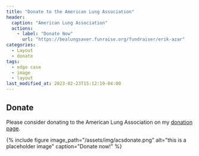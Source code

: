```yaml
---
title: "Donate to the American Lung Association"
header:
  caption: "American Lung Association"
  actions:
    - label: "Donate Now"
      url: "https://bealungsaver.funraise.org/fundraiser/erik-azar"
categories:
  - Layout
  - donate
tags:
  - edge case
  - image
  - layout
last_modified_at: 2023-02-23T15:12:19-04:00
---
```


## Donate

Please consider donating to the American Lung Association on my [donation page](https://bealungsaver.funraise.org/fundraiser/erik-azar).

{% include figure image_path="/assets/img/acsdonate.png" alt="this is a placeholder image" caption="Donate now!" %}